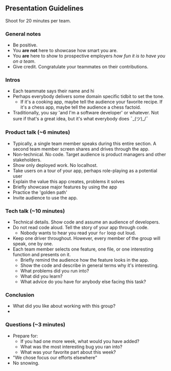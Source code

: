 ## Presentation Guidelines

Shoot for 20 minutes per team.

### General notes
- Be positive. 
- You __are not__ here to showcase how smart you are. 
- You __are__ here to show to prospective employers _how fun it is to have you on a team_.
- Give credit. Congratulate your teammates on their contributions.

### Intros
- Each teammate says their name and hi
- Perhaps everybody delivers some domain specific tidbit to set the tone.
  - If it's a cooking app, maybe tell the audience your favorite recipe. If it's a chess app, maybe tell the audience a chess factoid.
- Traditionally, you say 'and I'm a software developer' or whatever. Not sure if that's a great idea, but it's what everybody does ¯\_(ツ)_/¯

### Product talk (~6 minutes)
- Typically, a single team member speaks during this entire section. A second team member screen shares and drives through the app.
- Non-technical. No code. Target audience is product managers and other stakeholders.
- Show only deployed work. No localhost.
- Take users on a tour of your app, perhaps role-playing as a potential user
- Explain the value this app creates, problems it solves
- Briefly showcase major features by using the app
- Practice the 'golden path'
- Invite audience to use the app.

### Tech talk (~10 minutes)
- Technical details. Show code and assume an audience of developers.
- Do not read code aloud. Tell the story of your app through code. 
   - Nobody wants to hear you read your `for` loop out loud.
- Keep one driver throughout. However, every member of the group will speak, one by one.
- Each team member selects one feature, one file, or one interesting function and presents on it.
  - Briefly remind the audience how the feature looks in the app.
  - Show the code and describe in general terms why it's interesting.
  - What problems did you run into?
  - What did you learn?
  - What advice do you have for anybody else facing this task?

### Conclusion
- What did you like about working with this group?
- 
### Questions (~3 minutes)
- Prepare for:
  - If you had one more week, what would you have added?
  - What was the most interesting bug you ran into?
  - What was your favorite part about this week?
- "We chose focus our efforts elsewhere"
- No snowing.
